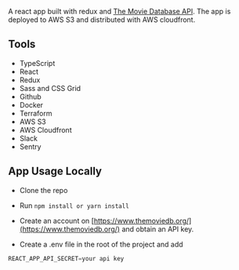 A react app built with redux and [The Movie Database API](https://developers.themoviedb.org/3/getting-started/introduction). The app is deployed to AWS S3 and distributed with AWS cloudfront.

## Tools

* TypeScript
* React
* Redux
* Sass and CSS Grid
* Github
* Docker
* Terraform
* AWS S3
* AWS Cloudfront
* Slack
* Sentry

## App Usage Locally

* Clone the repo

* Run `npm install or yarn install`

* Create an account on [https://www.themoviedb.org/](https://www.themoviedb.org/) and obtain an API key.

* Create a .env file in the root of the project and add
```js
REACT_APP_API_SECRET=your api key
```
